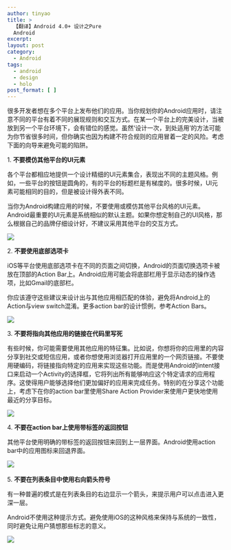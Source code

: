 ```yaml
---
author: tinyao
title: >
  【翻译】Android 4.0+ 设计之Pure
  Android
excerpt:
layout: post
category:
  - Android
tags:
  - android
  - design
  - holo
post_format: [ ]
---
```

很多开发者想在多个平台上发布他们的应用。当你规划你的Android应用时，请注意不同的平台有着不同的展现规则和交互方式。在某一个平台上的完美设计，当被放到另一个平台环境下，会有错位的感觉。虽然‘设计一次，到处适用’的方法可能为你节省很多时间，但你确实也因为构建不符合规则的应用冒着一定的风险。考虑下面的向导来避免可能的陷阱。

1\. **不要模仿其他平台的UI元素**

各个平台都相应地提供一个设计精细的UI元素集合，表现出不同的主题风格。例如，一些平台的按钮是圆角的，有的平台的标题栏是有梯度的。很多时候，UI元素可能相同的目的，但是被设计得外表不同。

当你为Android构建应用的时候，不要使用或模仿其他平台风格的UI元素。Android最重要的UI元素是系统相似的默认主题。如果你想定制自己的UI风格，那么根据自己的品牌仔细设计好，不建议采用其他平台的交互方式。

![][2]

2\. **不要使用底部选项卡**

iOS等平台使用底部选项卡在不同的页面之间切换，Android的页面切换选项卡被放在顶部的Action Bar上。Android应用可能会将底部栏用于显示动态的操作选项，比如Gmail的底部栏。

你应该遵守这些建议来设计出与其他应用相匹配的体验，避免将Android上的Action与view switch混淆。更多action bar的设计惯例，参考Action Bars。

![][4]

3\. **不要将指向其他应用的链接在代码里写死**

有些时候，你可能需要使用其他应用的特征集。比如说，你想将你的应用里的内容分享到社交或短信应用，或者你想使用浏览器打开应用里的一个网页链接。不要使用硬编码，将链接指向特定的应用来实现这些功能。而是使用Android的intent接口来启动一个Activity的选择框，它将列出所有能够响应这个特定请求的应用程序。这使得用户能够选择他们更加偏好的应用来完成任务。特别的在分享这个功能上，考虑下在你的action bar里使用Share Action Provider来使用户更快地使用最近的分享目标。

![][6]

4\. **不要在action bar上使用带标签的返回按钮**

其他平台使用明确的带标签的返回按钮来回到上一层界面。Android使用action bar中的应用图标来回退界面。

![][8] 

5\. **不要在列表条目中使用右向箭头符号**

有一种普遍的模式是在列表条目的右边显示一个箭头，来提示用户可以点击进入更深一层。

Android不使用这种提示方式。避免使用iOS的这种风格来保持与系统的一致性，同时避免让用户猜想那些标志的意义。

![][10]

 [2]: http://i.imgur.com/Z1dAb.png
 [4]: http://i.imgur.com/16iNv.png
 [6]: http://i.imgur.com/pGD82.png
 [8]: http://i.imgur.com/M0K54.png
 [10]: http://i.imgur.com/cxoZc.png
